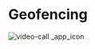 # Geofencing
![video-call _app_icon](https://user-images.githubusercontent.com/48565759/103224355-91103500-494d-11eb-926b-ed424793a7b1.png)
